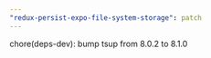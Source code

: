 ```yaml
---
"redux-persist-expo-file-system-storage": patch
---
```


chore(deps-dev): bump tsup from 8.0.2 to 8.1.0
